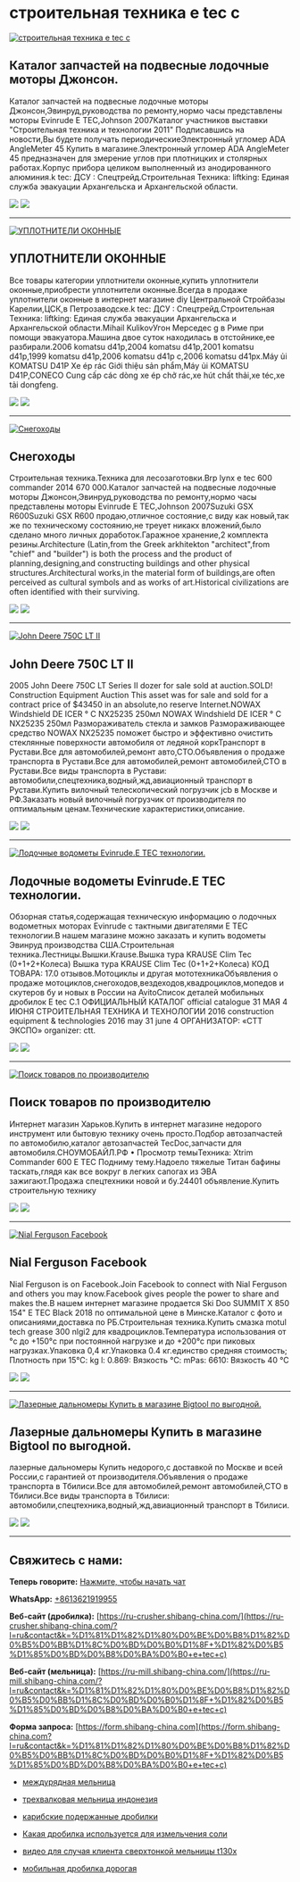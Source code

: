 # строительная техника e tec c

<a href="https://swt.shibang-china.com/?l=ru&img&k=%D1%81%D1%82%D1%80%D0%BE%D0%B8%D1%82%D0%B5%D0%BB%D1%8C%D0%BD%D0%B0%D1%8F+%D1%82%D0%B5%D1%85%D0%BD%D0%B8%D0%BA%D0%B0+e+tec+c" target="_blank">![строительная техника e tec c](http://static.shibang-china.com/all-800x300/1047.jpg)</a>

## Каталог запчастей на подвесные лодочные моторы Джонсон.
Каталог запчастей на подвесные лодочные моторы Джонсон,Эвинруд,руководства по ремонту,нормо часы представлены моторы Evinrude E TEC,Johnson 2007Каталог участников выставки &quot;Строительная техника и технологии 2011&quot; Подписавшись на новости,Вы будете получать периодическиеЭлектронный угломер ADA AngleMeter 45 Купить в магазине.Электронный угломер ADA AngleMeter 45 предназначен для змерение углов при плотницких и столярных работах.Корпус прибора целиком выполненный из анодированного алюминия.k tec: ДСУ : Спецтрейд.Строительная Техника: liftking: Единая служба эвакуации Архангельска и Архангельской области.


<a href="https://whatsapp.shibangsoft.com/WhatsApp.php" target="_blank" title="WhatsApp">![](http://static.shibang-china.com/icon/whatsapp.png)</a> <a href="https://swt.shibang-china.com/?l=ru&icon&k=%D1%81%D1%82%D1%80%D0%BE%D0%B8%D1%82%D0%B5%D0%BB%D1%8C%D0%BD%D0%B0%D1%8F+%D1%82%D0%B5%D1%85%D0%BD%D0%B8%D0%BA%D0%B0+e+tec+c" target="_blank">![](http://static.shibang-china.com/icon/chat-ru.png)</a>

---

<a href="https://swt.shibang-china.com/?l=ru&img&k=%D1%81%D1%82%D1%80%D0%BE%D0%B8%D1%82%D0%B5%D0%BB%D1%8C%D0%BD%D0%B0%D1%8F+%D1%82%D0%B5%D1%85%D0%BD%D0%B8%D0%BA%D0%B0+e+tec+c" target="_blank">![УПЛОТНИТЕЛИ ОКОННЫЕ](http://static.shibang-china.com/all-800x300/340.jpg)</a>

## УПЛОТНИТЕЛИ ОКОННЫЕ
Все товары категории уплотнители оконные,купить уплотнители оконные,приобрести уплотнители оконные.Всегда в продаже уплотнители оконные в интернет магазине diy Центральной Стройбазы Карелии,ЦСК,в Петрозаводске.k tec: ДСУ : Спецтрейд.Строительная Техника: liftking: Единая служба эвакуации Архангельска и Архангельской области.Mihail KulikovУгон Мерседес g в Риме при помощи эвакуатора.Машина двое суток находилась в отстойнике,ее разбирали.2006 komatsu d41p,2004 komatsu d41p,2001 komatsu d41p,1999 komatsu d41p,2006 komatsu d41p c,2006 komatsu d41px.M&#225;y ủi KOMATSU D41P Xe &#233;p r&#225;c Giới thiệu sản phẩm,M&#225;y ủi KOMATSU D41P,CONECO Cung cấp c&#225;c d&#242;ng xe &#233;p chở r&#225;c,xe h&#250;t chất thải,xe t&#233;c,xe tải dongfeng.


<a href="https://whatsapp.shibangsoft.com/WhatsApp.php" target="_blank" title="WhatsApp">![](http://static.shibang-china.com/icon/whatsapp.png)</a> <a href="https://swt.shibang-china.com/?l=ru&icon&k=%D1%81%D1%82%D1%80%D0%BE%D0%B8%D1%82%D0%B5%D0%BB%D1%8C%D0%BD%D0%B0%D1%8F+%D1%82%D0%B5%D1%85%D0%BD%D0%B8%D0%BA%D0%B0+e+tec+c" target="_blank">![](http://static.shibang-china.com/icon/chat-ru.png)</a>

---

<a href="https://swt.shibang-china.com/?l=ru&img&k=%D1%81%D1%82%D1%80%D0%BE%D0%B8%D1%82%D0%B5%D0%BB%D1%8C%D0%BD%D0%B0%D1%8F+%D1%82%D0%B5%D1%85%D0%BD%D0%B8%D0%BA%D0%B0+e+tec+c" target="_blank">![Снегоходы](http://static.shibang-china.com/all-800x300/256.jpg)</a>

## Снегоходы
Строительная техника.Техника для лесозаготовки.Brp lynx e tec 600 commander 2014 670 000.Каталог запчастей на подвесные лодочные моторы Джонсон,Эвинруд,руководства по ремонту,нормо часы представлены моторы Evinrude E TEC,Johnson 2007Suzuki GSX R600Suzuki GSX R600 продаю,отличное состояние,с виду как новый,так же по техническому состоянию,не треует никакх вложений,было сделано много личных доработок.Гаражное хранение,2 комплекта резины.Architecture (Latin,from the Greek arkhitekton &quot;architect&quot;,from &quot;chief&quot; and &quot;builder&quot;) is both the process and the product of planning,designing,and constructing buildings and other physical structures.Architectural works,in the material form of buildings,are often perceived as cultural symbols and as works of art.Historical civilizations are often identified with their surviving.


<a href="https://whatsapp.shibangsoft.com/WhatsApp.php" target="_blank" title="WhatsApp">![](http://static.shibang-china.com/icon/whatsapp.png)</a> <a href="https://swt.shibang-china.com/?l=ru&icon&k=%D1%81%D1%82%D1%80%D0%BE%D0%B8%D1%82%D0%B5%D0%BB%D1%8C%D0%BD%D0%B0%D1%8F+%D1%82%D0%B5%D1%85%D0%BD%D0%B8%D0%BA%D0%B0+e+tec+c" target="_blank">![](http://static.shibang-china.com/icon/chat-ru.png)</a>

---

<a href="https://swt.shibang-china.com/?l=ru&img&k=%D1%81%D1%82%D1%80%D0%BE%D0%B8%D1%82%D0%B5%D0%BB%D1%8C%D0%BD%D0%B0%D1%8F+%D1%82%D0%B5%D1%85%D0%BD%D0%B8%D0%BA%D0%B0+e+tec+c" target="_blank">![John Deere 750C LT II](http://static.shibang-china.com/all-800x300/245.jpg)</a>

## John Deere 750C LT II
2005 John Deere 750C LT Series II dozer for sale sold at auction.SOLD! Construction Equipment Auction This asset was for sale and sold for a contract price of $43450 in an absolute,no reserve Internet.NOWAX Windshield DE ICER &#176; C NX25235 250мл NOWAX Windshield DE ICER &#176; C NX25235 250мл Размораживатель стекла и замков Размораживающее средство NOWAX NX25235 поможет быстро и эффективно очистить стеклянные поверхности автомобиля от ледяной коркТранспорт в Рустави.Все для автомобилей,ремонт авто,СТО.Объявления о продаже транспорта в Рустави.Все для автомобилей,ремонт автомобилей,СТО в Рустави.Все виды транспорта в Рустави: автомобили,спецтехника,водный,жд,авиационный транспорт в Рустави.Купить вилочный телескопический погрузчик jcb в Москве и РФ.Заказать новый вилочный погрузчик от производителя по оптимальным ценам.Технические характеристики,описание.


<a href="https://whatsapp.shibangsoft.com/WhatsApp.php" target="_blank" title="WhatsApp">![](http://static.shibang-china.com/icon/whatsapp.png)</a> <a href="https://swt.shibang-china.com/?l=ru&icon&k=%D1%81%D1%82%D1%80%D0%BE%D0%B8%D1%82%D0%B5%D0%BB%D1%8C%D0%BD%D0%B0%D1%8F+%D1%82%D0%B5%D1%85%D0%BD%D0%B8%D0%BA%D0%B0+e+tec+c" target="_blank">![](http://static.shibang-china.com/icon/chat-ru.png)</a>

---

<a href="https://swt.shibang-china.com/?l=ru&img&k=%D1%81%D1%82%D1%80%D0%BE%D0%B8%D1%82%D0%B5%D0%BB%D1%8C%D0%BD%D0%B0%D1%8F+%D1%82%D0%B5%D1%85%D0%BD%D0%B8%D0%BA%D0%B0+e+tec+c" target="_blank">![Лодочные водометы Evinrude.Е ТЕС технологии.](http://static.shibang-china.com/all-800x300/1473.jpg)</a>

## Лодочные водометы Evinrude.Е ТЕС технологии.
Обзорная статья,содержащая техническую информацию о лодочных водометных моторах Evinrude c тактными двигателями Е ТЕС технологии.В нашем магазине можно заказать и купить водометы Эвинруд производства США.Строительная техника.Лестницы.Вышки.Krause.Вышка тура KRAUSE Clim Tec (0+1+2+Колеса) Вышка тура KRAUSE Clim Tec (0+1+2+Колеса) КОД ТОВАРА: 17.0 отзывов.Мотоциклы и другая мототехникаОбъявления о продаже мотоциклов,снегоходов,вездеходов,квадроциклов,мопедов и скутеров бу и новых в России на AvitoСписок деталей мобильных дробилок E tec C.1 ОФИЦИАЛЬНЫЙ КАТАЛОГ official catalogue 31 МАЯ 4 ИЮНЯ СТРОИТЕЛЬНАЯ ТЕХНИКА И ТЕХНОЛОГИИ 2016 construction equipment &amp; technologies 2016 may 31 june 4 ОРГАНИЗАТОР: &#171;СТТ ЭКСПО&#187; organizer: ctt.


<a href="https://whatsapp.shibangsoft.com/WhatsApp.php" target="_blank" title="WhatsApp">![](http://static.shibang-china.com/icon/whatsapp.png)</a> <a href="https://swt.shibang-china.com/?l=ru&icon&k=%D1%81%D1%82%D1%80%D0%BE%D0%B8%D1%82%D0%B5%D0%BB%D1%8C%D0%BD%D0%B0%D1%8F+%D1%82%D0%B5%D1%85%D0%BD%D0%B8%D0%BA%D0%B0+e+tec+c" target="_blank">![](http://static.shibang-china.com/icon/chat-ru.png)</a>

---

<a href="https://swt.shibang-china.com/?l=ru&img&k=%D1%81%D1%82%D1%80%D0%BE%D0%B8%D1%82%D0%B5%D0%BB%D1%8C%D0%BD%D0%B0%D1%8F+%D1%82%D0%B5%D1%85%D0%BD%D0%B8%D0%BA%D0%B0+e+tec+c" target="_blank">![Поиск товаров по производителю](http://static.shibang-china.com/all-800x300/1057.jpg)</a>

## Поиск товаров по производителю
Интернет магазин Харьков.Купить в интернет магазине недорого инструмент или бытовую технику очень просто.Подбор автозапчастей по автомобилю,каталог автозапчастей TecDoc,запчасти для автомобиля.СНОУМОБАЙЛ.РФ • Просмотр темыТехника: Xtrim Commander 600 E TEC Подниму тему.Надоело тяжелые Титан бафины таскать,глядя как все вокруг в легких сапогах из ЭВА зажигают.Продажа спецтехники новой и бу.24401 объявление.Купить строительную технику


<a href="https://whatsapp.shibangsoft.com/WhatsApp.php" target="_blank" title="WhatsApp">![](http://static.shibang-china.com/icon/whatsapp.png)</a> <a href="https://swt.shibang-china.com/?l=ru&icon&k=%D1%81%D1%82%D1%80%D0%BE%D0%B8%D1%82%D0%B5%D0%BB%D1%8C%D0%BD%D0%B0%D1%8F+%D1%82%D0%B5%D1%85%D0%BD%D0%B8%D0%BA%D0%B0+e+tec+c" target="_blank">![](http://static.shibang-china.com/icon/chat-ru.png)</a>

---

<a href="https://swt.shibang-china.com/?l=ru&img&k=%D1%81%D1%82%D1%80%D0%BE%D0%B8%D1%82%D0%B5%D0%BB%D1%8C%D0%BD%D0%B0%D1%8F+%D1%82%D0%B5%D1%85%D0%BD%D0%B8%D0%BA%D0%B0+e+tec+c" target="_blank">![Nial Ferguson Facebook](http://static.shibang-china.com/all-800x300/474.jpg)</a>

## Nial Ferguson Facebook
Nial Ferguson is on Facebook.Join Facebook to connect with Nial Ferguson and others you may know.Facebook gives people the power to share and makes the.В нашем интернет магазине продается Ski Doo SUMMIT X 850 154&quot; E TEC Black 2018 по оптимальной цене в Минске.Каталог c фото и описаниями,доставка по РБ.Строительная техника.Купить смазка motul tech grease 300 nlgi2 для квадроциклов.Температура использования от &#176;c до +150&#176;c при постоянной нагрузке и до +200&#176;c при пиковых нагрузках.Упаковка 0,4 кг.Упаковка 0.4 кг.единство средняя стоимость; Плотность при 15&#176;C: kg l: 0.869: Вязкость &#176;C: mPas: 6610: Вязкость 40 &#176;C


<a href="https://whatsapp.shibangsoft.com/WhatsApp.php" target="_blank" title="WhatsApp">![](http://static.shibang-china.com/icon/whatsapp.png)</a> <a href="https://swt.shibang-china.com/?l=ru&icon&k=%D1%81%D1%82%D1%80%D0%BE%D0%B8%D1%82%D0%B5%D0%BB%D1%8C%D0%BD%D0%B0%D1%8F+%D1%82%D0%B5%D1%85%D0%BD%D0%B8%D0%BA%D0%B0+e+tec+c" target="_blank">![](http://static.shibang-china.com/icon/chat-ru.png)</a>

---

<a href="https://swt.shibang-china.com/?l=ru&img&k=%D1%81%D1%82%D1%80%D0%BE%D0%B8%D1%82%D0%B5%D0%BB%D1%8C%D0%BD%D0%B0%D1%8F+%D1%82%D0%B5%D1%85%D0%BD%D0%B8%D0%BA%D0%B0+e+tec+c" target="_blank">![Лазерные дальномеры Купить в магазине Bigtool по выгодной.](http://static.shibang-china.com/all-800x300/518.jpg)</a>

## Лазерные дальномеры Купить в магазине Bigtool по выгодной.
лазерные дальномеры Купить недорого,с доставкой по Москве и всей России,с гарантией от производителя.Объявления о продаже транспорта в Тбилиси.Все для автомобилей,ремонт автомобилей,СТО в Тбилиси.Все виды транспорта в Тбилиси: автомобили,спецтехника,водный,жд,авиационный транспорт в Тбилиси.

<a href="https://whatsapp.shibangsoft.com/WhatsApp.php" target="_blank" title="WhatsApp">![](http://static.shibang-china.com/icon/whatsapp.png)</a> <a href="https://swt.shibang-china.com/?l=ru&icon&k=%D1%81%D1%82%D1%80%D0%BE%D0%B8%D1%82%D0%B5%D0%BB%D1%8C%D0%BD%D0%B0%D1%8F+%D1%82%D0%B5%D1%85%D0%BD%D0%B8%D0%BA%D0%B0+e+tec+c" target="_blank">![](http://static.shibang-china.com/icon/chat-ru.png)</a>

---
## Свяжитесь с нами:

**Теперь говорите:** [Нажмите, чтобы начать чат](https://swt.shibang-china.com?l=ru&contact&k=%D1%81%D1%82%D1%80%D0%BE%D0%B8%D1%82%D0%B5%D0%BB%D1%8C%D0%BD%D0%B0%D1%8F+%D1%82%D0%B5%D1%85%D0%BD%D0%B8%D0%BA%D0%B0+e+tec+c)

**WhatsApp:**  [+8613621919955](https://whatsapp.shibangsoft.com/WhatsApp.php)

**Веб-сайт (дробилка):** [https://ru-crusher.shibang-china.com/](https://ru-crusher.shibang-china.com/?l=ru&contact&k=%D1%81%D1%82%D1%80%D0%BE%D0%B8%D1%82%D0%B5%D0%BB%D1%8C%D0%BD%D0%B0%D1%8F+%D1%82%D0%B5%D1%85%D0%BD%D0%B8%D0%BA%D0%B0+e+tec+c)

**Веб-сайт (мельница):** [https://ru-mill.shibang-china.com/](https://ru-mill.shibang-china.com/?l=ru&contact&k=%D1%81%D1%82%D1%80%D0%BE%D0%B8%D1%82%D0%B5%D0%BB%D1%8C%D0%BD%D0%B0%D1%8F+%D1%82%D0%B5%D1%85%D0%BD%D0%B8%D0%BA%D0%B0+e+tec+c)

**Форма запроса:** [https://form.shibang-china.com](https://form.shibang-china.com?l=ru&contact&k=%D1%81%D1%82%D1%80%D0%BE%D0%B8%D1%82%D0%B5%D0%BB%D1%8C%D0%BD%D0%B0%D1%8F+%D1%82%D0%B5%D1%85%D0%BD%D0%B8%D0%BA%D0%B0+e+tec+c)

* [междурядная мельница](../122/%D0%BC%D0%B5%D0%B6%D0%B4%D1%83%D1%80%D1%8F%D0%B4%D0%BD%D0%B0%D1%8F%20%D0%BC%D0%B5%D0%BB%D1%8C%D0%BD%D0%B8%D1%86%D0%B0.md)

* [трехвалковая мельница индонезия](../125/%D1%82%D1%80%D0%B5%D1%85%D0%B2%D0%B0%D0%BB%D0%BA%D0%BE%D0%B2%D0%B0%D1%8F%20%D0%BC%D0%B5%D0%BB%D1%8C%D0%BD%D0%B8%D1%86%D0%B0%20%D0%B8%D0%BD%D0%B4%D0%BE%D0%BD%D0%B5%D0%B7%D0%B8%D1%8F.md)

* [карибские подержанные дробилки](../121/%D0%BA%D0%B0%D1%80%D0%B8%D0%B1%D1%81%D0%BA%D0%B8%D0%B5%20%D0%BF%D0%BE%D0%B4%D0%B5%D1%80%D0%B6%D0%B0%D0%BD%D0%BD%D1%8B%D0%B5%20%D0%B4%D1%80%D0%BE%D0%B1%D0%B8%D0%BB%D0%BA%D0%B8.md)

* [Какая дробилка используется для измельчения соли](../122/%D0%9A%D0%B0%D0%BA%D0%B0%D1%8F%20%D0%B4%D1%80%D0%BE%D0%B1%D0%B8%D0%BB%D0%BA%D0%B0%20%D0%B8%D1%81%D0%BF%D0%BE%D0%BB%D1%8C%D0%B7%D1%83%D0%B5%D1%82%D1%81%D1%8F%20%D0%B4%D0%BB%D1%8F%20%D0%B8%D0%B7%D0%BC%D0%B5%D0%BB%D1%8C%D1%87%D0%B5%D0%BD%D0%B8%D1%8F%20%D1%81%D0%BE%D0%BB%D0%B8.md)

* [видео для случая клиента сверхтонкой мельницы t130x](../125/%D0%B2%D0%B8%D0%B4%D0%B5%D0%BE%20%D0%B4%D0%BB%D1%8F%20%D1%81%D0%BB%D1%83%D1%87%D0%B0%D1%8F%20%D0%BA%D0%BB%D0%B8%D0%B5%D0%BD%D1%82%D0%B0%20%D1%81%D0%B2%D0%B5%D1%80%D1%85%D1%82%D0%BE%D0%BD%D0%BA%D0%BE%D0%B9%20%D0%BC%D0%B5%D0%BB%D1%8C%D0%BD%D0%B8%D1%86%D1%8B%20t130x.md)

* [мобильная дробилка дорогая](../121/%D0%BC%D0%BE%D0%B1%D0%B8%D0%BB%D1%8C%D0%BD%D0%B0%D1%8F%20%D0%B4%D1%80%D0%BE%D0%B1%D0%B8%D0%BB%D0%BA%D0%B0%20%D0%B4%D0%BE%D1%80%D0%BE%D0%B3%D0%B0%D1%8F.md)